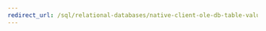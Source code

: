 ```yaml
---
redirect_url: /sql/relational-databases/native-client-ole-db-table-valued-parameters/executing-commands-containing-table-valued-parameters?toc=%2fsql%2frelational-databases%2fnative-client-ole-db-table-valued-parameters%2ftoc.json
---
```

